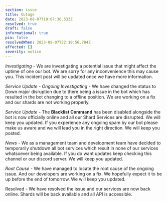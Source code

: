 ```yaml
---
section: issue
title: Outage
date: 2023-08-07T19:07:36.533Z
resolved: true
draft: false
informational: true
pin: false
resolvedWhen: 2023-08-07T22:10:56.784Z
affected: []
severity: notice
---
```

*Investigating* - We are investigating a potential issue that might affect the uptime of one our bot. We are sorry for any inconvenience this may cause you. This incident post will be updated once we have more information.

﻿*S﻿ervice Update - Ongoing Investigating* - We have changed the status to Down major disruption due to there being a issue in the bot which has resulted in the bot changing to a offline position. We are working on a fix and our shards are not working properly.

﻿*S﻿ervice Update* - The **Blacklist Command** has been disabled alongside the bot is now officially online and all our Shard Services are disrupted. We will keep you updated. If you experience any ongoing spam by our bot please make us aware and we will lead you in the right direction. We will keep you posted.

﻿*News* - We as a management team and development team have decided to temporarily shutdown all bot services which result in none of our services whatsoever being available. If you do want updates keep checking this channel or our discord server. We will keep you updated.

﻿*Root Cause* - We have managed to locate the root cause of the ongoing issue. And our developers are working on a fix. We hopefully expect it to be up before the end of tomorrow. We will keep you updated.

Resolved - We have resolved the issue and our services are now back online. Shards will be back available and all API is accessible.